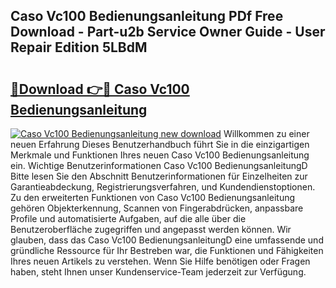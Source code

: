 ## Caso Vc100 Bedienungsanleitung PDf Free Download - Part-u2b Service Owner Guide - User Repair Edition 5LBdM

# <h2><a href="http://df4158.blite.top/?on=Caso+Vc100+Bedienungsanleitung">🔗Download 👉🔴 Caso Vc100 Bedienungsanleitung</a></h2>

[![Caso Vc100 Bedienungsanleitung new download](https://i.imgur.com/lujVjoI.png)](http://df4158.blite.top/?on=Caso+Vc100+Bedienungsanleitung)
Willkommen zu einer neuen Erfahrung Dieses Benutzerhandbuch führt Sie in die einzigartigen Merkmale und Funktionen Ihres neuen Caso Vc100 Bedienungsanleitung ein. Wichtige Benutzerinformationen Caso Vc100 BedienungsanleitungD Bitte lesen Sie den Abschnitt Benutzerinformationen für Einzelheiten zur Garantieabdeckung, Registrierungsverfahren, und Kundendienstoptionen. Zu den erweiterten Funktionen von Caso Vc100 Bedienungsanleitung gehören Objekterkennung, Scannen von Fingerabdrücken, anpassbare Profile und automatisierte Aufgaben, auf die alle über die Benutzeroberfläche zugegriffen und angepasst werden können. Wir glauben, dass das Caso Vc100 BedienungsanleitungD eine umfassende und gründliche Ressource für Ihr Bestreben war, die Funktionen und Fähigkeiten Ihres neuen Artikels zu verstehen. Wenn Sie Hilfe benötigen oder Fragen haben, steht Ihnen unser Kundenservice-Team jederzeit zur Verfügung.
